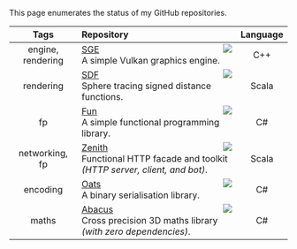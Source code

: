 This page enumerates the status of my GitHub repositories.

Tags | Repository | Language
:-:|:-|:-:
engine, rendering | [SGE](http://github.com/sungiant/sge) <a href="https://img.shields.io/travis/sungiant/sge"><img src="https://img.shields.io/travis/sungiant/sge" align="right" /></a> <br/> A simple Vulkan graphics engine. | C++
rendering | [SDF](http://github.com/sungiant/sdf) <a href="https://img.shields.io/travis/sungiant/sdf"><img src="https://img.shields.io/travis/sungiant/sdf" align="right" /></a> <br/> Sphere tracing signed distance functions. | Scala
fp | [Fun](http://github.com/sungiant/fun) <a href="https://img.shields.io/travis/sungiant/fun"><img src="https://img.shields.io/travis/sungiant/fun" align="right" /></a> <br/> A simple functional programming library. | C#
networking, fp | [Zenith](http://github.com/sungiant/zenith) <a href="https://img.shields.io/travis/sungiant/zenith"><img src="https://img.shields.io/travis/sungiant/zenith" align="right" /></a> <br/> Functional HTTP facade and toolkit *(HTTP server, client, and bot)*. | Scala
encoding | [Oats](http://github.com/sungiant/oats) <a href="https://img.shields.io/travis/sungiant/oats"><img src="https://img.shields.io/travis/sungiant/oats" align="right" /></a> <br/> A binary serialisation library. | C#
maths | [Abacus](http://github.com/sungiant/abacus) <a href="https://img.shields.io/travis/sungiant/abacus"><img src="https://img.shields.io/travis/sungiant/abacus" align="right" /></a> <br/> Cross precision 3D maths library *(with zero dependencies)*. | C#
